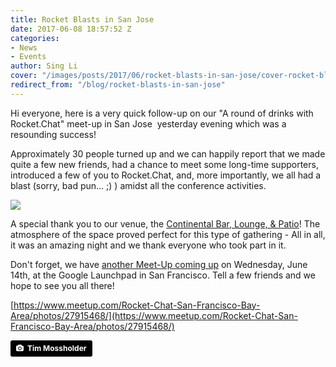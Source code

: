 ```yaml
---
title: Rocket Blasts in San Jose
date: 2017-06-08 18:57:52 Z
categories:
- News
- Events
author: Sing Li
cover: "/images/posts/2017/06/rocket-blasts-in-san-jose/cover-rocket-blasts-san-jose.jpg"
redirect_from: "/blog/rocket-blasts-in-san-jose"
---
```


Hi everyone,
here is a very quick follow-up on our "A round of drinks with Rocket.Chat" meet-up in San Jose  yesterday evening which was a resounding success!

Approximately 30 people turned up and we can happily report that we made quite a few new friends, had a chance to meet some long-time supporters, introduced a few of you to Rocket.Chat, and, more importantly, we all had a blast (sorry, bad pun... ;) ) amidst all the conference activities.


<div class="centre image">
  <p>
    <img src="{{'/images/posts/2017/06/rocket-blasts-in-san-jose/meetupfront.jpg' | relative_url}}"/>
  </p>
</div>
<div class="clear"></div>

A special thank you to our venue, the [Continental Bar, Lounge, & Patio](http://thecontinentalbar.com/)! The atmosphere of the space proved perfect for this type of gathering - All in all, it was an amazing night and we thank everyone who took part in it.

Don't forget, we have [another Meet-Up coming up](https://www.meetup.com/Rocket-Chat-San-Francisco-Bay-Area/events/240073568/) on Wednesday, June 14th, at the Google Launchpad in San Francisco. Tell a few friends and we hope to see you all there!

[https://www.meetup.com/Rocket-Chat-San-Francisco-Bay-Area/photos/27915468/](https://www.meetup.com/Rocket-Chat-San-Francisco-Bay-Area/photos/27915468/)

<a style="background-color:black;color:white;text-decoration:none;padding:4px 6px;font-family:-apple-system, BlinkMacSystemFont, &quot;San Francisco&quot;, &quot;Helvetica Neue&quot;, Helvetica, Ubuntu, Roboto, Noto, &quot;Segoe UI&quot;, Arial, sans-serif;font-size:12px;font-weight:bold;line-height:1.2;display:inline-block;border-radius:3px;" href="https://unsplash.com/@timmossholder?utm_medium=referral&amp;utm_campaign=photographer-credit&amp;utm_content=creditBadge" target="_blank" rel="noopener noreferrer" title="Download free do whatever you want high-resolution photos from Tim Mossholder"><span style="display:inline-block;padding:2px 3px;"><svg xmlns="http://www.w3.org/2000/svg" style="height:12px;width:auto;position:relative;vertical-align:middle;top:-1px;fill:white;" viewBox="0 0 32 32"><title>unsplash-logo</title><path d="M20.8 18.1c0 2.7-2.2 4.8-4.8 4.8s-4.8-2.1-4.8-4.8c0-2.7 2.2-4.8 4.8-4.8 2.7.1 4.8 2.2 4.8 4.8zm11.2-7.4v14.9c0 2.3-1.9 4.3-4.3 4.3h-23.4c-2.4 0-4.3-1.9-4.3-4.3v-15c0-2.3 1.9-4.3 4.3-4.3h3.7l.8-2.3c.4-1.1 1.7-2 2.9-2h8.6c1.2 0 2.5.9 2.9 2l.8 2.4h3.7c2.4 0 4.3 1.9 4.3 4.3zm-8.6 7.5c0-4.1-3.3-7.5-7.5-7.5-4.1 0-7.5 3.4-7.5 7.5s3.3 7.5 7.5 7.5c4.2-.1 7.5-3.4 7.5-7.5z"></path></svg></span><span style="display:inline-block;padding:2px 3px;">Tim Mossholder</span></a>
